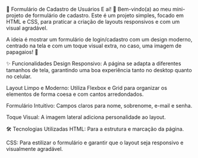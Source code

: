🦜 Formulário de Cadastro de Usuários
E aí! 🤙 Bem-vindo(a) ao meu mini-projeto de formulário de cadastro. Este é um projeto simples, focado em HTML e CSS, para praticar a criação de layouts responsivos e com um visual agradável.

A ideia é mostrar um formulário de login/cadastro com um design moderno, centrado na tela e com um toque visual extra, no caso, uma imagem de papagaios! 🎨

✨ Funcionalidades
Design Responsivo: A página se adapta a diferentes tamanhos de tela, garantindo uma boa experiência tanto no desktop quanto no celular.

Layout Limpo e Moderno: Utiliza Flexbox e Grid para organizar os elementos de forma coesa e com cantos arredondados.

Formulário Intuitivo: Campos claros para nome, sobrenome, e-mail e senha.

Toque Visual: A imagem lateral adiciona personalidade ao layout.

🛠️ Tecnologias Utilizadas
HTML: Para a estrutura e marcação da página.

CSS: Para estilizar o formulário e garantir que o layout seja responsivo e visualmente agradável.